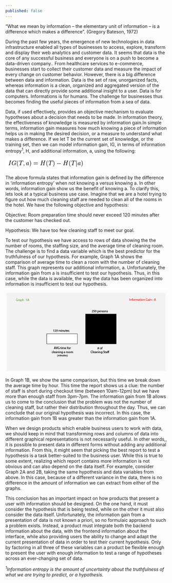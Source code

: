 ```yaml
---
published: false
---
```



“What we mean by information – the elementary unit of information – is a difference which makes a difference”. (Gregory Bateson, 1972)

During the past few years, the emergence of new technologies in data infrastructure enabled all types of businesses to access, explore, transform and display their web analytics and customer data. It seems that data is the core of any successful business and everyone is on a push to become a data-driven company.. From healthcare services to e-commerce, businesses start to collect their customer data and measure the impact of every change on customer behavior. However, there is a big difference between data and information. Data is the set of raw, unorganized facts, whereas information is a clean, organized and aggregated version of the data that can directly provide some additional insight to a user. Data is for computers. Informations is for humans. The challenge for businesses thus becomes finding the useful pieces of information from a sea of data. 

Data, if used effectively, provides an objective mechanism to evaluate hypotheses about a decision that needs to be made. In information theory, the effectiveness of knowledge is measured by information gain.In simple terms, information gain measures how much knowing a piece of information helps us in making the desired decision, or a measure to understand what makes a difference.  If we let T be the current set of knowledge, or the training set, then we can model information gain, IG,  in terms of information entropy<sup>1</sup>, H,  and additional information, a, using the following: 

![alt text](/images/ig.png)

The above formula states that information gain is defined by the difference in ‘information entropy’ when not knowing a versus knowing a. In other words, information gain show us the benefit of knowing a. To clarify this,  lets look at a typical business use case. Imagine that we are a hotel trying to figure out how much cleaning staff are needed to clean all of the rooms in the hotel. We have the following objective and hypothesis: 

Objective: Room preparation  time should never exceed 120 minutes after the customer has checked out.

Hypothesis: We have too few cleaning staff to meet our goal. 

To test our hypothesis we have access to rows of data showing the the number of rooms, the staffing size, and the average time of cleaning room. The challenge is to find a data variable which is the best predictor for the truthfulness of our hypothesis. For example, Graph 1A shows the comparison of average time to clean a room with the number of cleaning staff. This graph represents our additional information, a. Unfortunately, the information gain from a is insufficient to test our hypothesis. Thus, in this case, while the data is available, the way the data has been organized into information is insufficient to test our hypothesis. 

![alt text](/images/graph1a.png)

In Graph 1B,  we show the same comparison, but this time we break down the average time by hour. This time the report shows us a clue: the number of staff is short during checkout time (between 10am-12pm) but we have more than enough staff from 3pm-7pm. The information gain from 1B allows us to come to the conclusion that the problem was not the number of cleaning staff, but rather their distribution throughout the day. Thus, we can conclude that our original hypothesis was incorrect. In this case, the information gain from 1B was greater than the information gain from 1A.  




When we design products which enable business users to work with data, we should keep in mind that transforming rows and columns of data into different graphical representations is not necessarily useful. In other words,, it is possible to present data in different forms without adding any additional information.  From this, it might seem that picking the best report to test a hypothesis is a task better-suited to the business user. While this is true to some extent, realizing which report contains more information is not obvious and can also depend on the data itself. For example, consider Graph 2A and 2B,  taking the same hypothesis and  data variables from above. In this case, because of a different variance in the data,  there is no difference in the amount of information we can extract from either of the graphs. 

This conclusion has an important impact on how products that present a user with information should be designed. On the one hand, it must consider the hypothesis that is being tested, while on the other it must also consider the data itself. Unfortunately, the information gain from a presentation of data is not known a priori,  so no formulaic approach to such a problem exists. Instead, a product must integrate both the backend information about the data, with the frontend information about the interface, while also providing users the ability to change and adapt the current presentation of data in order to test their current hypothesis. Only by factoring in all three of these variables can a product be flexible enough to present the user with enough information to test a range of hypotheses across an ever-changing set of data. 

*<sup>1</sup>Information entropy  is the amount of uncertainty about the truthfulness of what we are trying to predict, or a hypothesis.*













